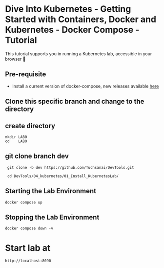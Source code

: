 # Dive Into Kubernetes - Getting Started with Containers, Docker and Kubernetes - Docker Compose - Tutorial

This tutorial supports you in running a Kubernetes lab, accessible in your browser 🚀

## Pre-requisite

* Install a current version of docker-compose, new releases available [here](https://github.com/docker/compose/releases)

## Clone this specific branch and change to the directory


## create directory

   
    mkdir LAB0
    cd    LAB0
    

## git clone branch dev
    
    
   ```
    git clone -b dev https://github.com/Tuchsanai/DevTools.git
   ```
   
   ```   
    cd DevTools/04_kubernetes/01_Install_KubernetesLab/
   ```




## Starting the Lab Environment 

```
docker compose up
```


 
## Stopping the Lab Environment

```
docker compose down -v
```



# Start lab at

```
http://localhost:8090
```